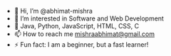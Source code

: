 - 👋 Hi, I’m @abhimat-mishra
- 👀 I’m interested in Software and Web Development
- 🌱 Java, Python, JavaScript, HTML, CSS, C
- 📫 How to reach me mishraabhimat@gmail.com
- ⚡ Fun fact: I am a beginner, but a fast learner!

<!---
abhimat-mishra/abhimat-mishra is a ✨ special ✨ repository because its `README.md` (this file) appears on your GitHub profile.
You can click the Preview link to take a look at your changes.
--->
